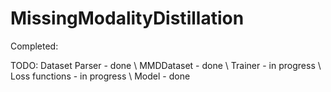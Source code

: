 # MissingModalityDistillation

Completed:

TODO:
Dataset Parser - done \\
MMDDataset     - done \\
Trainer        - in progress \\
Loss functions - in progress \\
Model          - done 
